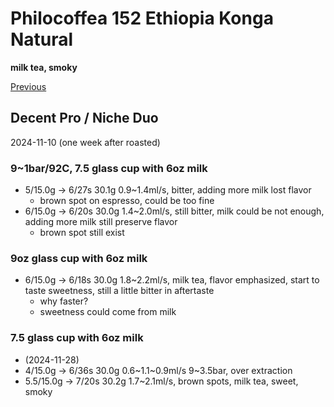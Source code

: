 # Philocoffea 152 Ethiopia Konga Natural

**milk tea, smoky**

[Previous](../2024-9/Philocoffea-152.md)

## Decent Pro / Niche Duo

2024-11-10 (one week after roasted)

### 9~1bar/92C, 7.5 glass cup with 6oz milk

- 5/15.0g -> 6/27s 30.1g 0.9\~1.4ml/s, bitter, adding more milk lost flavor
  - brown spot on espresso, could be too fine
- 6/15.0g -> 6/20s 30.0g 1.4\~2.0ml/s, still bitter, milk could be not enough, adding more milk still preserve flavor
  - brown spot still exist

### 9oz glass cup with 6oz milk

- 6/15.0g -> 6/18s 30.0g 1.8\~2.2ml/s, milk tea, flavor emphasized, start to taste sweetness, still a little bitter in aftertaste
  - why faster?
  - sweetness could come from milk

### 7.5 glass cup with 6oz milk

- (2024-11-28)
- 4/15.0g -> 6/36s 30.0g 0.6\~1.1\~0.9ml/s 9\~3.5bar, over extraction
- 5.5/15.0g -> 7/20s 30.2g 1.7\~2.1ml/s, brown spots, milk tea, sweet, smoky

